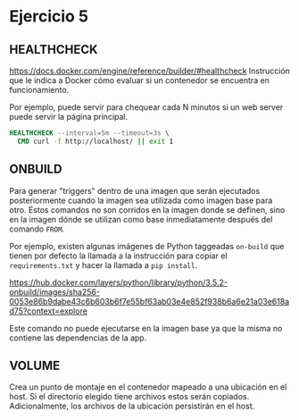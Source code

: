 # Ejercicio 5

## HEALTHCHECK
https://docs.docker.com/engine/reference/builder/#healthcheck
Instrucción que le indica a Docker cómo evaluar si un contenedor se encuentra en funcionamiento.

Por ejemplo, puede servir para chequear cada N minutos si un web server puede servir la página principal.
```Dockerfile
HEALTHCHECK --interval=5m --timeout=3s \
  CMD curl -f http://localhost/ || exit 1
```


## ONBUILD
Para generar "triggers" dentro de una imagen que serán ejecutados posteriormente cuando la imagen sea utilizada como imagen base para otro.
Estos comandos no son corridos en la imagen donde se definen, sino en la imagen dónde se utilizan como base inmediatamente después del comando `FROM`.

Por ejemplo, existen algunas imágenes de Python taggeadas `on-build` que tienen por defecto la llamada a la instrucción para copiar el `requirements.txt` y hacer la llamada a `pip install`.

https://hub.docker.com/layers/python/library/python/3.5.2-onbuild/images/sha256-0053e86b9dabe43c6b603b6f7e55bf63ab03e4e852f938b6a6e21a03e618ad75?context=explore

Este comando no puede ejecutarse en la imagen base ya que la misma no contiene las dependencias de la app. 

## VOLUME
Crea un punto de montaje en el contenedor mapeado a una ubicación en el host.
Si el directorio elegido tiene archivos estos serán copiados. Adicionalmente, los archivos de la ubicación persistirán en el host.

